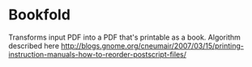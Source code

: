 Bookfold
========

Transforms input PDF into a PDF that's printable as a book.
Algorithm described here http://blogs.gnome.org/cneumair/2007/03/15/printing-instruction-manuals-how-to-reorder-postscript-files/

